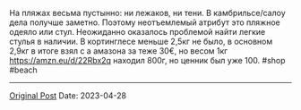 На пляжах весьма пустынно: ни лежаков, ни тени. В камбрильсе/салоу дела получше заметно. Поэтому неотъемлемый атрибут это пляжное одеяло или стул. 
Неожиданно оказалось проблемой найти легкие стулья в наличии. В кортинглесе меньше 2,5кг не было, в основном 2,9кг в итоге взял с а амазона за теже 30€, но весом 1кг https://amzn.eu/d/22Rbx2q находил 800г, но ценник был уже 100.
#shop #beach

---
[Original Post](https://t.me/lev2tarragona/1162)
Date: 2023-04-28
